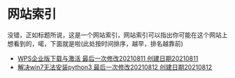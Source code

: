 # 网站索引
没错，正如标题所说，这是一个网站索引，网站索引可以指出你可能在这个网站上想看到的，喏，下面就是啦(此处按时间排序，越早，排名越靠前)
<br/>
- <a href="https://ouyanghongqian.github.io/WPS_EP">WPS企业版下载与激活 最后一次修改20210811 创建日期20210811</a>
- <a href="https://ouyanghongqian.github.io/py3installwin7">解决win7无法安装python3 最后一次修改20210812 创建日期20210812</a>

